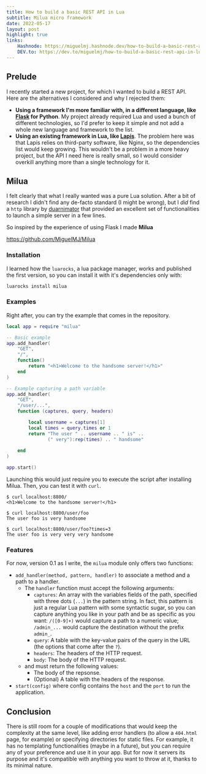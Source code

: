 ```yaml
---
title: How to build a basic REST API in Lua
subtitle: Milua micro framework
date: 2022-05-17
layout: post
highlight: true
links:
    Hashnode: https://miguelmj.hashnode.dev/how-to-build-a-basic-rest-api-in-lua-milua-micro-framework
    DEV.to: https://dev.to/miguelmj/how-to-build-a-basic-rest-api-in-lua-milua-micro-framework-332h
---
```


## Prelude
I recently started a new project, for which I wanted to build a REST API. Here are the alternatives I considered and why I rejected them:
- **Using a framework I'm more familiar with, in a different language, like [Flask](https://flask.palletsprojects.com/en/2.1.x/) for Python**. My project already required Lua and used a bunch of different technologies, so I'd prefer to keep it simple and not add a whole new language and framework to the list.
- **Using an existing framework in Lua, like [Lapis](https://leafo.net/lapis/)**. The problem here was that Lapis relies on third-party software, like Nginx, so the dependencies list would keep growing. This wouldn't be a problem in a more heavy project, but the API I need here is really small, so I would consider overkill anything more than a single technology for it.

## Milua

I felt clearly that what I really wanted was a pure Lua solution. After a bit of research I didn't find any de-facto standard (I might be wrong), but I *did* find a `http` library by [duarnimator](https://github.com/duarnimator) that provided an excellent set of functionalities to launch a simple server in a few lines.

So inspired by the experience of using Flask I made **Milua**

https://github.com/MiguelMJ/Milua

### Installation
I learned how the `luarocks`, a lua package manager, works and published the first version, so you can install it with it's dependencies only with:

```bash
luarocks install milua
```

### Examples
Right after, you can try the example that comes in the repository.
```lua
local app = require "milua"

-- Basic example
app.add_handler(
    "GET",
    "/",
    function()
        return "<h1>Welcome to the handsome server!</h1>"
    end
)

-- Example capturing a path variable
app.add_handler(
    "GET",
    "/user/...", 
    function (captures, query, headers)

        local username = captures[1]
        local times = query.times or 1
        return "The user " .. username .. " is" ..
               (" very"):rep(times) .. " handsome"
    
    end
)

app.start()
```
Launching this would just require you to execute the script after installing Milua. Then, you can test it with `curl`.

```output
$ curl localhost:8800/
<h1>Welcome to the handsome server!</h1> 

$ curl localhost:8800/user/foo
The user foo is very handsome

$ curl localhost:8800/user/foo?times=3
The user foo is very very very handsome
```

### Features
For now, version 0.1 as I write, the `milua` module only offers two functions:
- `add_handler(method, pattern, handler)` to associate a method and a path to a handler.
    - The `handler` function must accept the following arguments:
        - `captures`: An array with the variables fields of the path, specified with three dots (`...`) in the pattern string. In fact, this pattern is just a regular Lua pattern with some syntactic sugar, so you can capture anything you like in your path and be as specific as you want: `/([0-9]+)` would capture a path to a numeric value; `/admin_...` would capture the destination without the prefix `admin_`.
        - `query`: A table with the key-value pairs of the query in the URL (the options that come after the `?`).
        - `headers`: The headers of the HTTP request.
        - `body`: The body of the HTTP request.
    - and must return the following values:
        - The body of the repsonse.
        - (Optional) A table with the headers of the response.
- `start(config)` where config contains the `host` and the `port` to run the application.

## Conclusion
There is still room for a couple of modifications that would keep the complexity at the same level, like adding error handlers (to allow a `404.html` page, for example) or specifying directories for static files. For example, it has no templating functionalities (maybe in a future), but you can require any of your preference and use it in your app. But for now it servers its purpose and it's compatible with anything you want to throw at it, thanks to its minimal nature.
